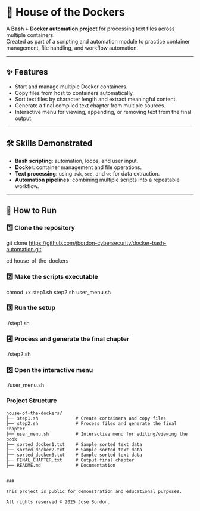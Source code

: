 # 🐳 House of the Dockers
A **Bash + Docker automation project** for processing text files across multiple containers.  
Created as part of a scripting and automation module to practice container management, file handling, and workflow automation.

---

## ✨ Features
- Start and manage multiple Docker containers.
- Copy files from host to containers automatically.
- Sort text files by character length and extract meaningful content.
- Generate a final compiled text chapter from multiple sources.
- Interactive menu for viewing, appending, or removing text from the final output.

---

## 🛠 Skills Demonstrated
- **Bash scripting**: automation, loops, and user input.  
- **Docker**: container management and file operations.  
- **Text processing**: using `awk`, `sed`, and `wc` for data extraction.  
- **Automation pipelines**: combining multiple scripts into a repeatable workflow.  

---

## 🚀 How to Run

### 1️⃣ Clone the repository

git clone https://github.com/jbordon-cybersecurity/docker-bash-automation.git

cd house-of-the-dockers

### 2️⃣ Make the scripts executable

chmod +x step1.sh step2.sh user_menu.sh

### 3️⃣ Run the setup

./step1.sh

### 4️⃣ Process and generate the final chapter

./step2.sh

### 5️⃣ Open the interactive menu

./user_menu.sh


### Project Structure
```text
house-of-the-dockers/
├── step1.sh              # Create containers and copy files
├── step2.sh              # Process files and generate the final chapter
├── user_menu.sh          # Interactive menu for editing/viewing the book
├── sorted_docker1.txt    # Sample sorted text data
├── sorted_docker2.txt    # Sample sorted text data
├── sorted_docker3.txt    # Sample sorted text data
├── FINAL_CHAPTER.txt     # Output final chapter
├── README.md             # Documentation


###

This project is public for demonstration and educational purposes.

All rights reserved © 2025 Jose Bordon.
